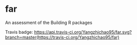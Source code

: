 # far
An assessment of the Building R packages

Travis badge: https://api.travis-ci.org/Yangzhichao95/far.svg?branch=master(https://travis-ci.org/Yangzhichao95/far)
